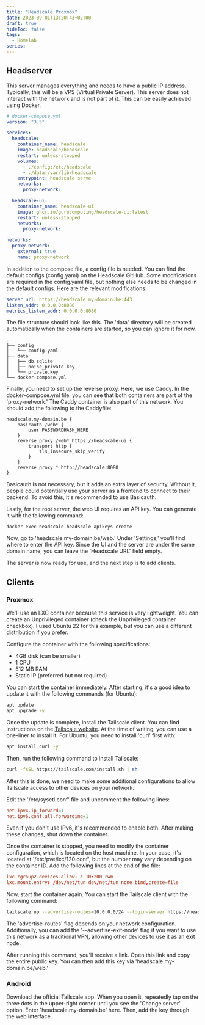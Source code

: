 ```yaml
---
title: "Headscale Proxmox"
date: 2023-09-01T13:20:43+02:00
draft: true
hideToc: false
tags:
  - Homelab
series:
---
```


## Headserver

This server manages everything and needs to have a public IP address. Typically, this will be a VPS (Virtual Private Server). This server does not interact with the network and is not part of it. This can be easily achieved using Docker.

```yml
# docker-compose.yml
version: "3.5"

services:
  headscale:
    container_name: headscale
    image: headscale/headscale
    restart: unless-stopped
    volumes:
      - ./config:/etc/headscale
      - ./data:/var/lib/headscale
    entrypoint: headscale serve
    networks:
      proxy-network:

  headscale-ui:
    container_name: headscale-ui
    image: ghcr.io/gurucomputing/headscale-ui:latest
    restart: unless-stopped
    networks:
      proxy-network:

networks:
  proxy-network:
    external: true
    name: proxy-network
```

In addition to the compose file, a config file is needed. You can find the default configs (config.yaml) on the Headscale GitHub. Some modifications are required in the config.yaml file, but nothing else needs to be changed in the default configs. Here are the relevant modifications:

```yaml
server_url: https://headscale.my-domain.be:443
listen_addr: 0.0.0.0:8080
metrics_listen_addr: 0.0.0.0:8080
```

The file structure should look like this. The 'data' directory will be created automatically when the containers are started, so you can ignore it for now.

```tree
.
├── config
│   └── config.yaml
├── data
│   ├── db.sqlite
│   ├── noise_private.key
│   └── private.key
└── docker-compose.yml
```

Finally, you need to set up the reverse proxy. Here, we use Caddy. In the docker-compose.yml file, you can see that both containers are part of the 'proxy-network.' The Caddy container is also part of this network. You should add the following to the Caddyfile:

```caddy
headscale.my-domain.be {
    basicauth /web* {
        user PASSWORDHASH_HERE
    }
    reverse_proxy /web* https://headscale-ui {
        transport http {
            tls_insecure_skip_verify
        }
    }
    reverse_proxy * http://headscale:8080
}
```

Basicauth is not necessary, but it adds an extra layer of security. Without it, people could potentially use your server as a frontend to connect to their backend. To avoid this, it's recommended to use Basicauth.

Lastly, for the root server, the web UI requires an API key. You can generate it with the following command:

```shell
docker exec headscale headscale apikeys create
```

Now, go to 'headscale.my-domain.be/web.' Under 'Settings,' you'll find where to enter the API key. Since the UI and the server are under the same domain name, you can leave the 'Headscale URL' field empty.

The server is now ready for use, and the next step is to add clients.

## Clients

### Proxmox

We'll use an LXC container because this service is very lightweight. You can create an Unprivileged container (check the Unprivileged container checkbox). I used Ubuntu 22 for this example, but you can use a different distribution if you prefer.

Configure the container with the following specifications:

- 4GB disk (can be smaller)
- 1 CPU
- 512 MB RAM
- Static IP (preferred but not required)

You can start the container immediately. After starting, it's a good idea to update it with the following commands (for Ubuntu):

```sh
apt update
apt upgrade -y
```

Once the update is complete, install the Tailscale client. You can find instructions on the [Tailscale website](https://tailscale.com/download/linux). At the time of writing, you can use a one-liner to install it. For Ubuntu, you need to install 'curl' first with:

```sh
apt install curl -y
```

Then, run the following command to install Tailscale:

```sh
curl -fsSL https://tailscale.com/install.sh | sh
```

After this is done, we need to make some additional configurations to allow Tailscale access to other devices on your network.

Edit the '/etc/sysctl.conf' file and uncomment the following lines:

```conf
net.ipv4.ip_forward=1
net.ipv6.conf.all.forwarding=1
```

Even if you don't use IPv6, it's recommended to enable both. After making these changes, shut down the container.

Once the container is stopped, you need to modify the container configuration, which is located on the host machine. In your case, it's located at '/etc/pve/lxc/120.conf', but the number may vary depending on the container ID. Add the following lines at the end of the file:

```conf
lxc.cgroup2.devices.allow: c 10:200 rwm
lxc.mount.entry: /dev/net/tun dev/net/tun none bind,create=file
```

Now, start the container again. You can start the Tailscale client with the following command:

```sh
tailscale up --advertise-routes=10.0.0.0/24 --login-server https://headscale.my-domain.be
```

The 'advertise-routes' flag depends on your network configuration. Additionally, you can add the '--advertise-exit-node' flag if you want to use this network as a traditional VPN, allowing other devices to use it as an exit node.

After running this command, you'll receive a link. Open this link and copy the entire public key. You can then add this key via 'headscale.my-domain.be/web.'

### Android

Download the official Tailscale app. When you open it, repeatedly tap on the three dots in the upper-right corner until you see the 'Change server' option. Enter 'headscale.my-domain.be' here. Then, add the key through the web interface.
